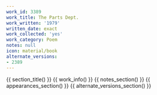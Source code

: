 ```yaml
---
work_id: 3389
work_title: The Parts Dept.
work_written: '1979'
written_date: exact
work_collected: 'yes'
work_category: Poem
notes: null
icon: material/book
alternate_versions:
- 2389
---
```


{{ section_title() }}
{{ work_info() }}
{{ notes_section() }}
{{ appearances_section() }}
{{ alternate_versions_section() }}